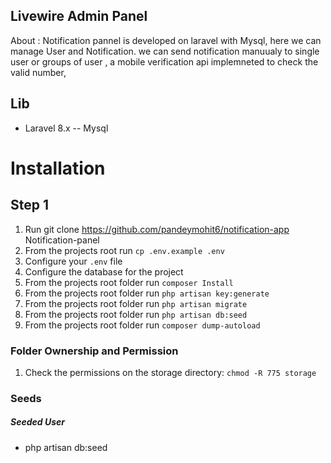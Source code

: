 ## Livewire Admin Panel

About : Notification pannel is developed on laravel with Mysql, here we can manage User and Notification. we can send notification manuualy to single user or groups of user , a mobile verification api implemneted to check the valid number,


## Lib

-   Laravel 8.x
    -- Mysql

# Installation

## Step 1

1. Run git clone https://github.com/pandeymohit6/notification-app Notification-panel
2. From the projects root run `cp .env.example .env`
3. Configure your `.env` file
4. Configure the database for the project
5. From the projects root folder run `composer Install`
6. From the projects root folder run `php artisan key:generate`
7. From the projects root folder run `php artisan migrate`
8. From the projects root folder run `php artisan db:seed`
9. From the projects root folder run `composer dump-autoload`

### Folder Ownership and Permission

1. Check the permissions on the storage directory: `chmod -R 775 storage`

### Seeds

##### Seeded User

-   php artisan db:seed
